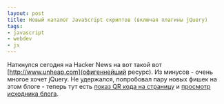 ```yaml
---
layout: post
title: Новый каталог JavaScript скриптов (включая плагины jQuery)
tags:
- javascript
- webdev
- js
---
```


Наткнулся сегодня на Hacker News на вот такой вот [http://www.unheap.com](офигеннейший ресурс). Из минусов - очень многое хочет jQuery. Не удержался, попробовал пару новых фишек на этом блоге - теперь тут есть [показ QR кода на страницу](https://github.com/jeromeetienne/jquery-qrcode) и [просмотр исходника блога](http://darcyclarke.me/dev/repojs/).
